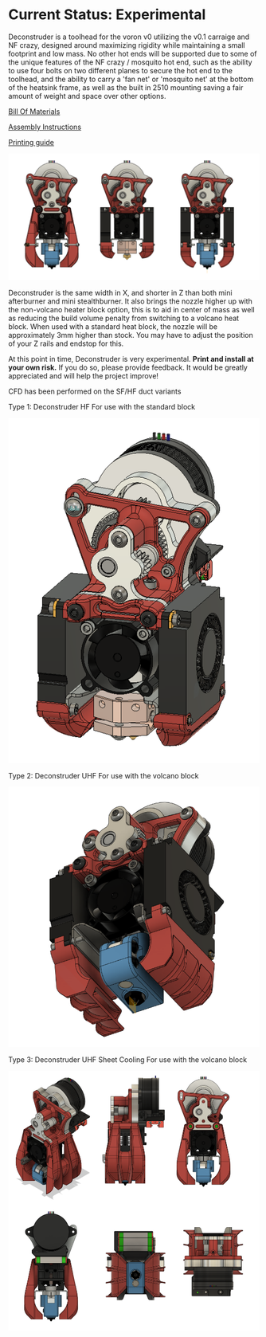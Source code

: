 # Current Status: Experimental

Deconstruder is a toolhead for the voron v0 utilizing the v0.1 carraige and NF crazy, designed around maximizing rigidity while maintaining a small footprint and low mass. No other hot ends will be supported due to some of the unique features of the NF crazy / mosquito hot end, such as the ability to use four bolts on two different planes to secure the hot end to the toolhead, and the ability to carry a 'fan net' or 'mosquito net' at the bottom of the heatsink frame, as well as the built in 2510 mounting saving a fair amount of weight and space over other options. 

[Bill Of Materials](https://github.com/TheRealDeathsneeze/Deconstruder/blob/main/BOM.md)

[Assembly Instructions](https://github.com/TheRealDeathsneeze/Deconstruder/blob/main/assembly_instructions.md)

[Printing guide](https://github.com/TheRealDeathsneeze/Deconstruder/blob/main/STLs/PRINTING.md)

![Deconstruder Types](IMAGES/Three%20Flavors.png)

Deconstruder is the same width in X, and shorter in Z than both mini afterburner and mini stealthburner. It also brings the nozzle higher up with the non-volcano heater block option, this is to aid in center of mass as well as reducing the build volume penalty from switching to a volcano heat block. When used with a standard heat block, the nozzle will be approximately 3mm higher than stock. You may have to adjust the position of your Z rails and endstop for this. 

At this point in time, Deconstruder is very experimental. **Print and install at your own risk.** If you do so, please provide feedback. It would be greatly appreciated and will help the project improve!

CFD has been performed on the SF/HF duct variants

Type 1: Deconstruder HF 
For use with the standard block

![Deconstruder HF](IMAGES/Deconstruder%20HF.png)

Type 2: Deconstruder UHF
For use with the volcano block

![Deconstruder UHF](IMAGES/Deconstruder%20UHF%204010.png)

Type 3: Deconstruder UHF Sheet Cooling
For use with the volcano block

![Deconstruder UHF Sheet Cooling](IMAGES/UHF-sheet.png)
